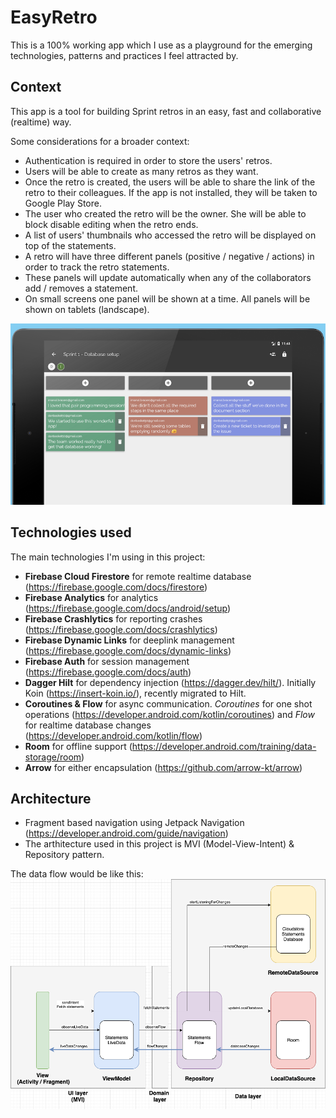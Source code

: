 # EasyRetro

This is a 100% working app which I use as a playground for the emerging technologies, patterns and practices I feel attracted by.

## Context
This app is a tool for building Sprint retros in an easy, fast and collaborative (realtime) way.

Some considerations for a broader context:
- Authentication is required in order to store the users' retros.
- Users will be able to create as many retros as they want.
- Once the retro is created, the users will be able to share the link of the retro to their colleagues. If the app is not installed, they will be taken to Google Play Store.
- The user who created the retro will be the owner. She will be able to block disable editing when the retro ends.
- A list of users' thumbnails who accessed the retro will be displayed on top of the statements.
- A retro will have three different panels (positive / negative / actions) in order to track the retro statements.
- These panels will update automatically when any of the collaborators add / removes a statement.
- On small screens one panel will be shown at a time. All panels will be shown on tablets (landscape).


![board](https://github.com/ibracero/EasyRetro/blob/master/images/easyretro_tablet_board.png)

## Technologies used
The main technologies I'm using in this project:
- **Firebase Cloud Firestore** for remote realtime database (https://firebase.google.com/docs/firestore) 
- **Firebase Analytics** for analytics (https://firebase.google.com/docs/android/setup)
- **Firebase Crashlytics** for reporting crashes (https://firebase.google.com/docs/crashlytics)
- **Firebase Dynamic Links** for deeplink management (https://firebase.google.com/docs/dynamic-links)
- **Firebase Auth** for session management (https://firebase.google.com/docs/auth)
- **Dagger Hilt** for dependency injection (https://dagger.dev/hilt/). Initially Koin (https://insert-koin.io/), recently migrated to Hilt.
- **Coroutines & Flow** for async communication. *Coroutines* for one shot operations (https://developer.android.com/kotlin/coroutines) and *Flow* for realtime database changes (https://developer.android.com/kotlin/flow)
- **Room** for offline support (https://developer.android.com/training/data-storage/room)
- **Arrow** for either encapsulation (https://github.com/arrow-kt/arrow)

## Architecture
- Fragment based navigation using Jetpack Navigation (https://developer.android.com/guide/navigation)
- The arthitecture used in this project is MVI (Model-View-Intent) & Repository pattern.


The data flow would be like this:
![schema](https://github.com/ibracero/EasyRetro/blob/master/images/easyretro_schema.png)
